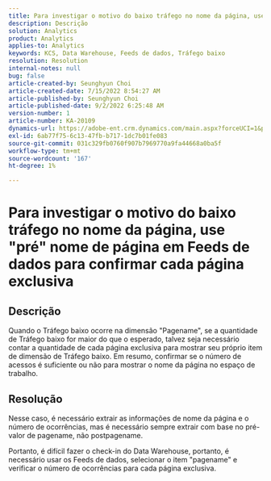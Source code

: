 ```yaml
---
title: Para investigar o motivo do baixo tráfego no nome da página, use "pré" nome de página em Feeds de dados para confirmar cada página exclusiva
description: Descrição
solution: Analytics
product: Analytics
applies-to: Analytics
keywords: KCS, Data Warehouse, Feeds de dados, Tráfego baixo
resolution: Resolution
internal-notes: null
bug: false
article-created-by: Seunghyun Choi
article-created-date: 7/15/2022 8:54:27 AM
article-published-by: Seunghyun Choi
article-published-date: 9/2/2022 6:25:48 AM
version-number: 1
article-number: KA-20109
dynamics-url: https://adobe-ent.crm.dynamics.com/main.aspx?forceUCI=1&pagetype=entityrecord&etn=knowledgearticle&id=2fba16b6-1b04-ed11-82e4-00224809fcfe
exl-id: 6ab77f75-6c13-47fb-b717-1dc7b01fe083
source-git-commit: 031c329fb0760f907b7969770a9fa44668a0ba5f
workflow-type: tm+mt
source-wordcount: '167'
ht-degree: 1%

---
```


# Para investigar o motivo do baixo tráfego no nome da página, use &quot;pré&quot; nome de página em Feeds de dados para confirmar cada página exclusiva

## Descrição

Quando o Tráfego baixo ocorre na dimensão &quot;Pagename&quot;, se a quantidade de Tráfego baixo for maior do que o esperado, talvez seja necessário contar a quantidade de cada página exclusiva para mostrar seu próprio item de dimensão de Tráfego baixo. Em resumo, confirmar se o número de acessos é suficiente ou não para mostrar o nome da página no espaço de trabalho. 

## Resolução


Nesse caso, é necessário extrair as informações de nome da página e o número de ocorrências, mas é necessário sempre extrair com base no pré-valor de pagename, não postpagename.

Portanto, é difícil fazer o check-in do Data Warehouse, portanto, é necessário usar os Feeds de dados, selecionar o item &quot;pagename&quot; e verificar o número de ocorrências para cada página exclusiva.
